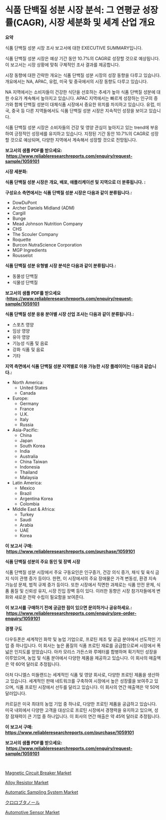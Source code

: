 <p><h1>식품 단백질 성분 시장 분석: 그 연평균 성장률(CAGR), 시장 세분화 및 세계 산업 개요</h1></p><p><strong>요약</strong></p>
<p><p>식품 단백질 성분 시장 조사 보고서에 대한 EXECUTIVE SUMMARY입니다.</p><p>식품 단백질 성분 시장은 예상 기간 동안 10.7%의 CAGR로 성장할 것으로 예상됩니다. 이 보고서는 시장 상황에 맞춰 구체적인 조사 결과를 제공합니다.</p><p>시장 동향에 대한 간략한 개요는 식품 단백질 성분 시장의 성장 동향을 다루고 있습니다. 개요에서는 NA, APAC, 유럽, 미국 및 중국에서의 시장 동향도 다루고 있습니다.</p><p>NA 지역에서는 소비자들이 건강한 식단을 선호하는 추세가 높아 식품 단백질 성분에 대한 수요가 계속해서 높아지고 있습니다. APAC 지역에서는 빠르게 성장하는 인구의 증가와 함께 단백질 성분이 대체식품 시장에서 중요한 위치를 차지하고 있습니다. 유럽, 미국, 중국 등 다른 지역들에서도 식품 단백질 성분 시장은 지속적인 성장을 보이고 있습니다.</p><p>식품 단백질 성분 시장은 소비자들의 건강 및 영양 관심이 높아지고 있는 trend에 부응하여 긍정적인 성장세를 유지하고 있습니다. 지정된 기간 동안 10.7%의 CAGR로 성장할 것으로 예상되며, 다양한 지역에서 계속해서 성장할 것으로 전망됩니다.</p></p>
<p><strong>보고서의 샘플 PDF를 받으세요: &nbsp;<a href="https://www.reliableresearchreports.com/enquiry/request-sample/1059101">https://www.reliableresearchreports.com/enquiry/request-sample/1059101</a></strong></p>
<p><strong>시장 세분화:</strong></p>
<p><strong> 식품 단백질 성분 시장은 개요, 배포, 애플리케이션 및 지역으로 더 분류됩니다. :</strong></p>
<p><strong>구성요소 측면에서는 식품 단백질 성분 시장은 다음과 같이 분류됩니다.:</strong></p>
<p><ul><li>DowDuPont</li><li>Archer Daniels Midland (ADM)</li><li>Cargill</li><li>Bunge</li><li>Mead Johnson Nutrition Company</li><li>CHS</li><li>The Scouler Company</li><li>Roquette</li><li>Burcon NutraScience Corporation</li><li>MGP Ingredients</li><li>Rousselot</li></ul></p>
<p><strong> 식품 단백질 성분 유형별 시장 분석은 다음과 같이 분류됩니다.:</strong></p>
<p><ul><li>동물성 단백질</li><li>식물성 단백질</li></ul></p>
<p><strong>보고서의 샘플 PDF를 받으세요 :<a href="https://www.reliableresearchreports.com/enquiry/request-sample/1059101">https://www.reliableresearchreports.com/enquiry/request-sample/1059101</a></strong></p>
<p><strong> 식품 단백질 성분 응용 분야별 시장 산업 조사는 다음과 같이 분류됩니다.:</strong></p>
<p><ul><li>스포츠 영양</li><li>임상 영양</li><li>유아 영양</li><li>기능성 식품 및 음료</li><li>강화 식품 및 음료</li><li>기타</li></ul></p>
<p><strong>지역 측면에서 식품 단백질 성분 지역별로 이용 가능한 시장 플레이어는 다음과 같습니다.:</strong></p>
<p><ul>
    <li>
        North America:
        <ul>
            <li>United States</li>
            <li>Canada</li>
        </ul>
    </li>
    <li>
        Europe:
        <ul>
            <li>Germany</li>
            <li>France</li>
            <li>U.K.</li>
            <li>Italy</li>
            <li>Russia</li>
        </ul>
    </li>
    <li>
        Asia-Pacific:
        <ul>
            <li>China</li>
            <li>Japan</li>
            <li>South Korea</li>
            <li>India</li>
            <li>Australia</li>
            <li>China Taiwan</li>
            <li>Indonesia</li>
            <li>Thailand</li>
            <li>Malaysia</li>
        </ul>
    </li>
    <li>
        Latin America:
        <ul>
            <li>Mexico</li>
            <li>Brazil</li>
            <li>Argentina Korea</li>
            <li>Colombia</li>
        </ul>
    </li>
    <li>
        Middle East & Africa:
        <ul>
            <li>Turkey</li>
            <li>Saudi</li>
            <li>Arabia</li>
            <li>UAE</li>
            <li>Korea</li>
        </ul>
    </li>
    </ul></p>
<p><strong>이 보고서 구매: &nbsp;<a href="https://www.reliableresearchreports.com/purchase/1059101">https://www.reliableresearchreports.com/purchase/1059101</a></strong></p>
<p><strong>식품 단백질 성분의 주요 동인 및 장벽 시장</strong></p>
<p><p>식품 단백질 성분 시장에서 주요 구동요인은 인구증가, 건강 의식 증가, 채식 및 육식 금지 식이 관행 증가 등이다. 한편, 이 시장에서의 주요 장애물은 가격 변동성, 환경 지속 가능성 문제, 법적 규제 증가 등이다. 또한 시장에서 직면한 과제로는 식품 안전 문제, 식품 품질 및 신뢰성 유지, 시장 진입 장벽 등이 있다. 이러한 동향은 시장 참가자들에게 변화와 새로운 전략 수립이 필요함을 보여준다.</p></p>
<p><strong>이 보고서를 구매하기 전에 궁금한 점이 있으면 문의하거나 공유하세요.: &nbsp;<a href="https://www.reliableresearchreports.com/enquiry/pre-order-enquiry/1059101">https://www.reliableresearchreports.com/enquiry/pre-order-enquiry/1059101</a></strong></p>
<p><strong>경쟁 구도</strong></p>
<p><p>다우듀폰은 세계적인 화학 및 농업 기업으로, 프로틴 제조 및 공급 분야에서 선도적인 기업 중 하나입니다. 이 회사는 높은 품질의 식품 프로틴 재료를 공급함으로써 시장에서 폭넓은 인지도를 얻었습니다. 아카 모리스 가든스와 루메터를 합병하며 획기적인 성장을 이루었으며, 농업 및 식품 분야에서 다양한 제품을 제공하고 있습니다. 이 회사의 매출액은 약 60억 달러로 추정됩니다.</p><p>아처 다니엘스 미들랜드는 세계적인 식품 및 영양 회사로, 다양한 프로틴 제품을 생산하고 있습니다. 세계적인 판매 네트워크를 구축하여 시장에서 높은 성장률을 보여주고 있으며, 식품 프로틴 시장에서 선두를 달리고 있습니다. 이 회사의 연간 매출액은 약 50억 달러입니다.</p><p>카르길은 미국 최대의 농업 기업 중 하나로, 다양한 프로틴 제품을 공급하고 있습니다. 미국 내외에서 다양한 고객을 대상으로 프로틴 시장에서 경쟁력을 유지하고 있으며, 성장 잠재력이 큰 기업 중 하나입니다. 이 회사의 연간 매출은 약 45억 달러로 추정됩니다.</p></p>
<p><strong>이 보고서 구매: &nbsp; <a href="https://www.reliableresearchreports.com/purchase/1059101">https://www.reliableresearchreports.com/purchase/1059101</a></strong></p>
<p><strong>보고서의 샘플 PDF를 받으세요: &nbsp;<a href="https://www.reliableresearchreports.com/enquiry/request-sample/1059101">https://www.reliableresearchreports.com/enquiry/request-sample/1059101</a></strong><strong></strong></p>
<p>&nbsp;</p>
<p><p><a href="https://github.com/derrinmiltonellis35gcl/Market-Research-Report-List-2/blob/main/magnetic-circuit-breaker-market.md">Magnetic Circuit Breaker Market</a></p><p><a href="https://github.com/Sherrillcrooksxa8i18ucf2m/Market-Research-Report-List-1/blob/main/alloy-resistor-market.md">Alloy Resistor Market</a></p><p><a href="https://view.publitas.com/reportprime-1/automatic-sampling-system-market-size-growth-outlook-from-2024-to-2031-projecting-at-markets-trends-analysis-by-application-regional-outlook-and-revenue/">Automatic Sampling System Market</a></p><p><a href="https://medium.com/@coraltrout1923/%E3%82%AF%E3%83%AD%E3%83%AD%E3%83%96%E3%82%BF%E3%83%8E%E3%83%BC%E3%83%AB%E3%81%AE%E5%B8%82%E5%A0%B4%E8%A6%8F%E6%A8%A1-%E5%B8%82%E5%A0%B4%E5%B1%95%E6%9C%9B%E3%81%A8%E5%B8%82%E5%A0%B4%E4%BA%88%E6%B8%AC-2024%E5%B9%B4%E3%81%8B%E3%82%892031%E5%B9%B4-4d96da008116">クロロブタノール</a></p><p><a href="https://issuu.com/reportprime-2/docs/automotive-sensor-market-size-2030.pptx">Automotive Sensor Market</a></p></p>